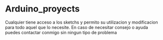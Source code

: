 # Arduino_proyects
Cualquier tiene acceso a los sketchs y permito su utilizacion y modificacion para todo aquel que lo necesite.
En caso de necesitar consejo o ayuda puedes contactar conmigo sin ningun tipo de problema
